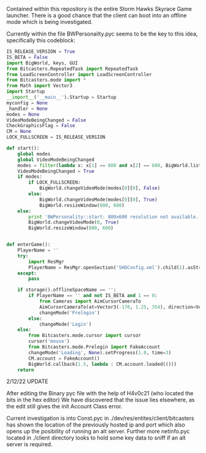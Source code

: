Contained within this repository is the entire Storm Hawks Skyrace Game launcher.
There is a good chance that the client can boot into an offline mode which is being investigated.

Currently within the file BWPersonailty.pyc seems to be the key to this idea, specifically this codeblock:

```Python
IS_RELEASE_VERSION = True
IS_BETA = False
import BigWorld, keys, GUI
from Bitcasters.RepeatedTask import RepeatedTask
from LoadScreenController import LoadScreenController
from Bitcasters.mode import *
from Math import Vector3
import Startup
__import__('__main__').Startup = Startup
myconfig = None
_handler = None
modes = None
VideoModeBeingChanged = False
CheckGraphicsFlag = False
CM = None
LOCK_FULLSCREEN = IS_RELEASE_VERSION

def start():
    global modes
    global VideoModeBeingChanged
    modes = filter(lambda x: x[1] == 800 and x[2] == 600, BigWorld.listVideoModes())
    VideoModeBeingChanged = True
    if modes:
        if LOCK_FULLSCREEN:
            BigWorld.changeVideoMode(modes[0][0], False)
        else:
            BigWorld.changeVideoMode(modes[0][0], True)
            BigWorld.resizeWindow(800, 600)
    else:
        print 'BWPersonality::start: 800x600 resolution not available.'
        BigWorld.changeVideoMode(0, True)
        BigWorld.resizeWindow(800, 600)


def enterGame():
    PlayerName = ''
    try:
        import ResMgr
        PlayerName = ResMgr.openSection('SHOConfig.xml').child(1).asString
    except:
        pass

    if storage().offlineSpaceName == '':
        if PlayerName == '' and not IS_BETA and 1 == 0:
            from Cameras import AimCursorCameraTo
            AimCursorCameraTo(at=Vector3(-170, 1.25, 354), direction=Vector3(0.0, 0.0, 1.0))
            changeMode('Prelogin')
        else:
            changeMode('Login')
    else:
        from Bitcasters.mode.cursor import cursor
        cursor('mouse')
        from Bitcasters.mode.Prelogin import FakeAccount
        changeMode('Loading', None).setProgress(1.0, time=3)
        CM.account = FakeAccount()
        BigWorld.callback(1.5, lambda : CM.account.loaded(()))
    return

```

2/12/22 UPDATE

After editing the Binary pyc file with the help of H4v0c21 (who located the bits in the hex editor)
We have discovered that the issue lies elsewhere, as the edit still gives the init Account Class error.

Current investigation is into Const.pyc in ./dev/res/entites/client/bitcasters has shown the location of the previously hosted ip and port which also opens up the posibility of running an alt server.
Further more netinfo.pyc located in ./client directory looks to hold some key data to sniff if an alt server is required.